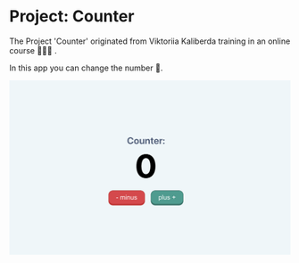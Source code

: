 # Project: Counter

The Project 'Counter' originated from Viktoriia Kaliberda training in an online course 👩🏼‍💻 .

In this app you can change the number 🔄.

![start page ](./startpage.png)
